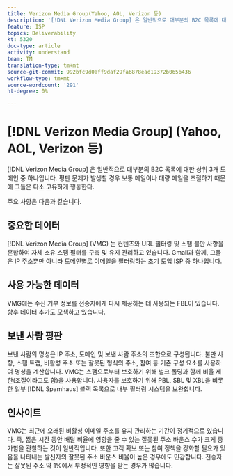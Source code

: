 ```yaml
---
title: Verizon Media Group(Yahoo, AOL, Verizon 등)
description: '[!DNL Verizon Media Group] 은 일반적으로 대부분의 B2C 목록에 대한 상위 3개 도메인 중 하나입니다. 평판 문제가 발생할 경우 보통 메일이나 대량 메일을 조절하기 때문에 그들은 다소 고유하게 행동한다.'
feature: ISP
topics: Deliverability
kt: 5320
doc-type: article
activity: understand
team: TM
translation-type: tm+mt
source-git-commit: 992bfc9d0aff9daf29fa6878ead19372b065b436
workflow-type: tm+mt
source-wordcount: '291'
ht-degree: 0%

---
```



# [!DNL Verizon Media Group] (Yahoo, AOL, Verizon 등)

[!DNL Verizon Media Group] 은 일반적으로 대부분의 B2C 목록에 대한 상위 3개 도메인 중 하나입니다. 평판 문제가 발생할 경우 보통 메일이나 대량 메일을 조절하기 때문에 그들은 다소 고유하게 행동한다.

주요 사항은 다음과 같습니다.

## 중요한 데이터

[!DNL Verizon Media Group] (VMG) 는 컨텐츠와 URL 필터링 및 스팸 불만 사항을 혼합하여 자체 소유 스팸 필터를 구축 및 유지 관리하고 있습니다. Gmail과 함께, 그들은 IP 주소뿐만 아니라 도메인별로 이메일을 필터링하는 초기 도입 ISP 중 하나입니다.

## 사용 가능한 데이터

VMG에는 수신 거부 정보를 전송자에게 다시 제공하는 데 사용되는 FBL이 있습니다. 향후 데이터 추가도 모색하고 있습니다.

## 보낸 사람 평판

보낸 사람의 명성은 IP 주소, 도메인 및 보낸 사람 주소의 조합으로 구성됩니다. 불만 사항, 스팸 트랩, 비활성 주소 또는 잘못된 형식의 주소, 참여 등 기존 구성 요소를 사용하여 명성을 계산합니다. VMG는 스팸으로부터 보호하기 위해 벌크 폴딩과 함께 비율 제한(조절이라고도 함)을 사용합니다. 사용자를 보호하기 위해 PBL, SBL 및 XBL을 비롯한 일부 [!DNL Spamhaus] 블랙 목록으로 내부 필터링 시스템을 보완합니다.

## 인사이트

VMG는 최근에 오래된 비활성 이메일 주소를 유지 관리하는 기간이 정기적으로 있습니다. 즉, 짧은 시간 동안 배달 비율에 영향을 줄 수 있는 잘못된 주소 바운스 수가 크게 증가함을 관찰하는 것이 일반적입니다. 또한 고객 확보 또는 참여 정책을 강화할 필요가 있음을 나타내는 발신자의 잘못된 주소 바운스 비율이 높은 경우에도 민감합니다. 전송자는 잘못된 주소 약 1%에서 부정적인 영향을 받는 경우가 많습니다.
